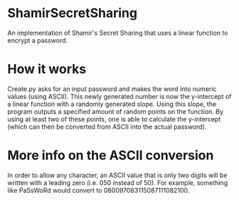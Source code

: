 # ShamirSecretSharing
An implementation of Shamir's Secret Sharing that uses a linear function to encrypt a password.

# How it works
Create.py asks for an input password and makes the word into numeric values (using ASCII). This newly generated number is now the y-intercept of a linear function with a randomly generated slope. Using this slope, the program outputs a specified amount of random points on the function. By using at least two of these points, one is able to calculate the y-intercept (which can then be converted from ASCII into the actual password).

# More info on the ASCII conversion
In order to allow any character, an ASCII value that is only two digits will be written with a leading zero (i.e. 050 instead of 50). For example, something like PaSsWoRd would convert to 080097083115087111082100.
